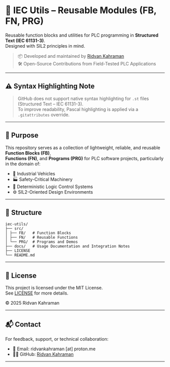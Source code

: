 # 🧰 IEC Utils – Reusable Modules (FB, FN, PRG)

Reusable function blocks and utilities for PLC programming in **Structured Text (IEC 61131-3)**.  
Designed with SIL2 principles in mind.  

> 📦 Developed and maintained by [Ridvan Kahraman](https://github.com/tridvankahraman)  
> 🛠️ Open-Source Contributions from Field-Tested PLC Applications  

---

## ⚠️ Syntax Highlighting Note

> GitHub does not support native syntax highlighting for `.st` files (Structured Text – IEC 61131-3).  
> To improve readability, Pascal highlighting is applied via a `.gitattributes` override.  

---

## 🔧 Purpose

This repository serves as a collection of lightweight, reliable, and reusable **Function Blocks (FB)**,  
**Functions (FN)**, and **Programs (PRG)** for PLC software projects, particularly in the domain of:

- 🚜 Industrial Vehicles  
- 🏭 Safety-Critical Machinery  
- 🧠 Deterministic Logic Control Systems  
- ⚙️ SIL2-Oriented Design Environments  

---

## 📂 Structure

```
iec-utils/
├── src/
│ ├── FB/   # Function Blocks
│ ├── FN/   # Reusable Functions
│ └── PRG/  # Programs and Demos
├── docs/   # Usage Documentation and Integration Notes
├── LICENSE
└── README.md
```

---

## 📜 License

This project is licensed under the MIT License.  
See [LICENSE](./LICENSE) for more details.  

© 2025 Ridvan Kahraman  

---

## 📬 Contact

For feedback, support, or technical collaboration:

- 📧 Email: ridvankahraman [at] proton.me  
- 🧑‍💻 GitHub: [Ridvan Kahraman](https://github.com/tridvankahraman)  

---